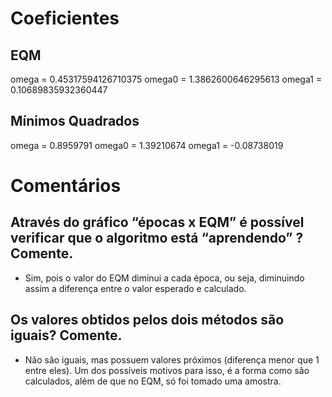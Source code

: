 # Coeficientes
## EQM
omega = 0.45317594126710375
omega0 = 1.3862600646295613
omega1 = 0.10689835932360447


## Mínimos Quadrados
omega = 0.8959791
omega0 = 1.39210674
omega1 = -0.08738019


# Comentários

## Através do gráfico “épocas x EQM” é possível verificar que o algoritmo está “aprendendo” ? Comente.
- Sim, pois o valor do EQM diminui a cada época, ou seja, diminuindo assim a diferença entre o valor esperado e calculado.

## Os valores obtidos pelos dois métodos são iguais? Comente.
- Não são iguais, mas possuem valores próximos (diferença menor que 1 entre eles). Um dos possíveis motivos para isso, é a forma como são calculados, além de que no EQM, só foi tomado uma amostra.
